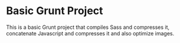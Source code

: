 # Basic Grunt Project
This is a basic Grunt project that compiles Sass and compresses it, concatenate Javascript and compresses it and also optimize images.
